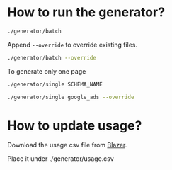 # How to run the generator?

```bash
./generator/batch
```

Append `--override` to override existing files.

```bash
./generator/batch --override
```

To generate only one page

```bash
./generator/single SCHEMA_NAME
```

```bash
./generator/single google_ads --override
```

# How to update usage?

Download the usage csv file from [Blazer](https://admin.growthnirvana.com/admin/blazer/queries/338-connector-usage-includes-custom-connectors).

Place it under ./generator/usage.csv
